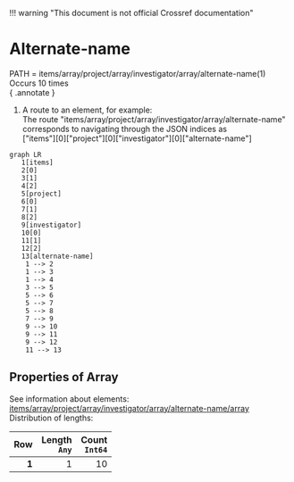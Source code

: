 !!! warning "This document is not official Crossref documentation"
# Alternate-name
PATH = items/array/project/array/investigator/array/alternate-name(1)  
Occurs 10 times  
{ .annotate }

1. A route to an element, for example:  
   The route "items/array/project/array/investigator/array/alternate-name" corresponds to navigating through the JSON indices as  
   ["items"][0]["project"][0]["investigator"][0]["alternate-name"]  

```mermaid
graph LR
   1[items]
   2[0]
   3[1]
   4[2]
   5[project]
   6[0]
   7[1]
   8[2]
   9[investigator]
   10[0]
   11[1]
   12[2]
   13[alternate-name]
    1 --> 2
    1 --> 3
    1 --> 4
    3 --> 5
    5 --> 6
    5 --> 7
    5 --> 8
    7 --> 9
    9 --> 10
    9 --> 11
    9 --> 12
    11 --> 13
```


## Properties of Array
See information about elements: [items/array/project/array/investigator/array/alternate-name/array](array/index.md)  
Distribution of lengths:  

| **Row** | **Length**<br>`Any` | **Count**<br>`Int64` |
|--------:|--------------------:|---------------------:|
| **1**   | 1                   | 10                   |

